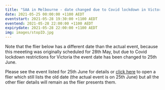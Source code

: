 ```yaml
---
title: "SAA in Melbourne - date changed due to Covid lockdown in Victoria"
date: 2021-05-25 00:00:00 +1100 AEDT
eventstart: 2021-05-28 19:30:00 +1100 AEDT
eventend: 2021-05-28 22:00:00 +1100 AEDT
expirydate: 2021-05-28 22:00:00 +1100 AEDT
img: images/stopID.jpg
---
```


Note that the flier below has a different date than the actual event, because this meeeting was originally scheduled for 28th May, but due to Covid lockdown restrictions for Victoria the event date has been changed to 25th June.

Please see the event listed for 25th June for details or [click here](https://static.swedenborg.com.au/pdf/fliers/melb20210528.pdf) to open a flier which still lists the old date (the actual event is on 25th June) but all the other flier details will remain as the flier presents them.